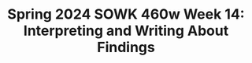 ---
layout: single_embed_slide
title: "Spring 2024 SOWK 460w Week 14: Interpreting and Writing About Findings"
presentation_id: fTbZym
canonical_url: /presentations/fTbZym/
slides:
  - slide_name: ../deck-12688-large-0.jpeg
    slide_thumbnail: ../deck-12688-thumb-0.jpeg
    slide_text: >
      Interpreting and Writing About Findings Jacob Campbell, Ph.D. LICSW at Heritage University for Spring 2024 SOWK 460

  - slide_name: ../deck-12688-large-1.jpeg
    slide_thumbnail: ../deck-12688-thumb-1.jpeg
    slide_text: >
      Agenda Plan for Week 14 Reviewing the executive summary Writing the abstract Discussion starters Bias-free language Telling a story with your data Writing a summary with data from last week Time work with your group

  - slide_name: ../deck-12688-large-2.jpeg
    slide_thumbnail: ../deck-12688-thumb-2.jpeg
    slide_text: >
      Executive Summary Template Review

  - slide_name: ../deck-12688-large-3.jpeg
    slide_thumbnail: ../deck-12688-thumb-3.jpeg
    slide_text: >
      Executive Summary Write Here Write abstract and share it with another group Resources Here Reading and understanding abstracts https://apastyle.apa.org/instructional-aids/reading-abstracts.pdf Abstract and Keywords Guide https://apastyle.apa.org/instructional-aids/abstract-keywords-guide.pdf

  - slide_name: ../deck-12688-large-4.jpeg
    slide_thumbnail: ../deck-12688-thumb-4.jpeg
    slide_text: >
      Discussion Phrases Guide by APA Style Guide Sentence starts for…. • Summarizing your results • Linking ndings to previous research • Discussing research results • Study limitations In small groups, discuss these sentence starters and how you might use them • Study implications • Directions for future research fi https://apastyle.apa.org/instructional-aids/discussion-phrases-guide.pdf

  - slide_name: ../deck-12688-large-5.jpeg
    slide_thumbnail: ../deck-12688-thumb-5.jpeg
    slide_text: >
      https://apastyle.apa.org/instructional-aids/inclusive-language.pdf Brief Guide to Bias-Free and Inclusive Language Read the brief guide together, look at some of the resources shared in the Bias-Free Language Guidelines and the Inclusive Language Guide. What could you apply to your paper Why is this important to consider in our writing What could be challenging about applying this

  - slide_name: ../deck-12688-large-6.jpeg
    slide_thumbnail: ../deck-12688-thumb-6.jpeg
    slide_text: >
      How can you tell a story using your data?

  - slide_name: ../deck-12688-large-7.jpeg
    slide_thumbnail: ../deck-12688-thumb-7.jpeg
    slide_text: >
      Writing up a summary of some of the groups responses from data collected last week fi Break it apart into some sections. Give each group a section to write up about. Write a nal paper sharing the data collected

  - slide_name: ../deck-12688-large-8.jpeg
    slide_thumbnail: ../deck-12688-thumb-8.jpeg
    slide_text: >
      Group Work Final Paper or Presentation

---